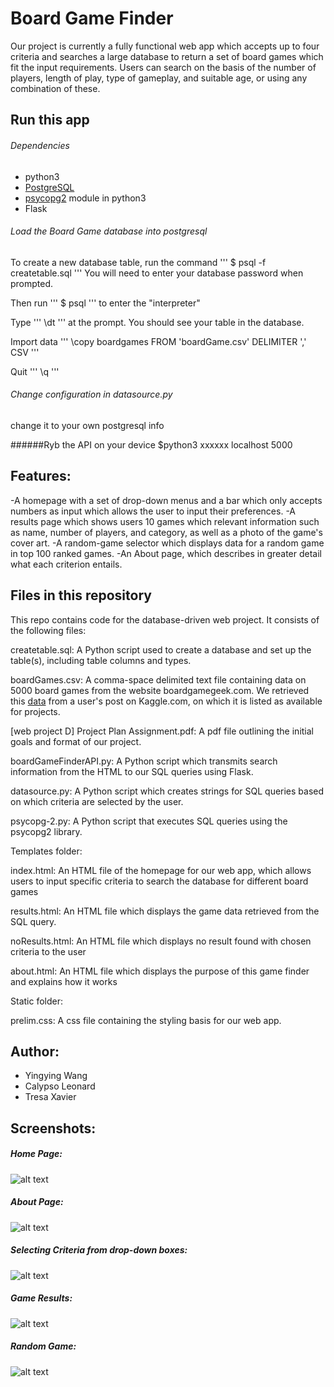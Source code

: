 # Board Game Finder

Our project is currently a fully functional web app which accepts up to four criteria and searches a large database to 
return a set of board games which fit the input requirements. Users can search on the basis of the number of players, length
of play, type of gameplay, and suitable age, or using any combination of these.
## Run this app
###### Dependencies
* python3
* [PostgreSQL](https://www.postgresql.org/)
* [psycopg2](http://initd.org/psycopg/) module in python3
* Flask
###### Load the Board Game database into postgresql 
To create a new database table, run the command 
'''
$ psql -f createtable.sql
'''
You will need to enter your database password when prompted.

Then run
'''
$ psql
'''
to enter the "interpreter"

Type
'''
\dt
'''
at the prompt. You should see your table in the database.

Import data
'''
\copy boardgames FROM 'boardGame.csv' DELIMITER ',' CSV
'''

Quit 
'''
\q
'''

###### Change configuration in datasource.py
change it to your own postgresql info

######Ryb the API on your device
$python3 xxxxxx localhost 5000


## Features:
-A homepage with a set of drop-down menus and a bar which only accepts numbers as input which allows the user
to input their preferences.
-A results page which shows users 10 games which relevant information such as name, number of players, and category,
as well as a photo of the game's cover art.
-A random-game selector which displays data for a random game in top 100 ranked games.
-An About page, which describes in greater detail what each criterion entails.

## Files in this repository
This repo contains code for the database-driven web project. It consists of the following files:

createtable.sql: A Python script used to create a database and set up the table(s), including table columns and types.

boardGames.csv: A comma-space delimited text file containing data on 5000 board games from the website boardgamegeek.com. We retrieved this [data](https://www.kaggle.com/mrpantherson/board-game-data) from a user's post on Kaggle.com, on which it is listed as available for projects. 

[web project D] Project Plan Assignment.pdf: A pdf file outlining the initial goals and format of our project.

boardGameFinderAPI.py: A Python script which transmits search information from the HTML to our SQL queries using Flask.

datasource.py: A Python script which creates strings for SQL queries based on which criteria are selected by the user.

psycopg-2.py: A Python script that executes SQL queries using the psycopg2 library.


Templates folder:

index.html: An HTML file of the homepage for our web app, which allows users to input specific criteria to search the 
database for different board games

results.html: An HTML file which displays the game data retrieved from the SQL query.

noResults.html: An HTML file which displays no result found with chosen criteria to the user 

about.html: An HTML file which displays the purpose of this game finder and explains how it works


Static folder:

prelim.css: A css file containing the styling basis for our web app.

## Author:
* Yingying Wang
* Calypso Leonard
* Tresa Xavier

## Screenshots:
##### Home Page:
![alt text](screenshots/home.png "home")
##### About Page:
![alt text](screenshots/about.png "about")
##### Selecting Criteria from drop-down boxes:
![alt text](screenshots/dropdown.png "criteria")
##### Game Results:
![alt text](screenshots/gameResults.png "results")
##### Random Game:
![alt text](screenshots/random.png "random")

